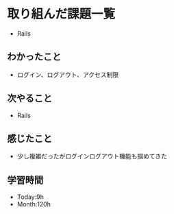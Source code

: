# 取り組んだ課題一覧
- Rails
## わかったこと
- ログイン、ログアウト、アクセス制限
## 次やること
- Rails
## 感じたこと
- 少し複雑だったがログインログアウト機能も掴めてきた
## 学習時間
- Today:9h
- Month:120h
